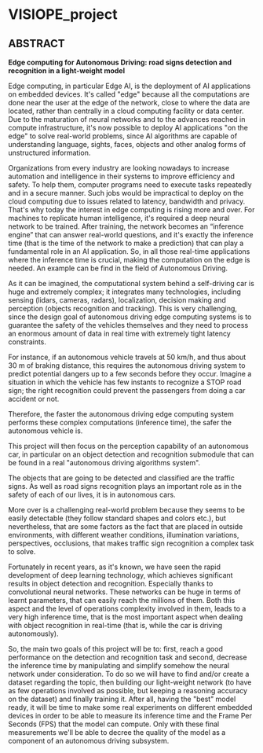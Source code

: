 # VISIOPE_project



## ABSTRACT

**Edge computing for Autonomous Driving: road signs detection and recognition in a light-weight model**

Edge computing, in particular Edge AI, is the deployment of AI applications on embedded devices. It's called "edge" because all the computations are done near the user at the edge of the network, close to where the data are located, rather than centrally in a cloud computing facility or data center. Due to the maturation of neural networks and to the advances reached in compute infrastructure, it's now possible to deploy AI applications "on the edge" to solve real-world problems, since AI algorithms are capable of understanding language, sights, faces, objects and other analog forms of unstructured information. 

Organizations from every industry are looking nowadays to increase automation and intelligence in their systems to improve efficiency and safety. To help them, computer programs need to execute tasks repeatedly and in a secure manner. Such jobs would be impractical to deploy on the cloud computing due to issues related to latency, bandwidth and privacy. That's why today the interest in edge computing is rising more and over. For machines to replicate human intelligence, it's required a deep neural network to be trained. After training, the network becomes an “inference engine” that can answer real-world questions, and it's exactly the inference time (that is the time of the network to make a prediction) that can play a fundamental role in an AI application. So, in all those real-time applications where the inference time is crucial, making the computation on the edge is needed. An example can be find in the field of Autonomous Driving.

As it can be imagined, the computational system behind a self-driving car is huge and extremely complex; it integrates many technologies, including sensing (lidars, cameras, radars), localization, decision making 
and perception (objects recognition and tracking). This is very challenging, since the design goal of autonomous driving edge computing systems is to guarantee the safety of the vehicles themselves and they need to process an enormous amount of data in real time with extremely tight latency constraints. 

For instance, if an autonomous vehicle travels at 50 km/h, and thus about 30 m of braking distance, this requires the autonomous driving system to predict potential dangers up to a few seconds before they occur.
Imagine a situation in which the vehicle has few instants to recognize a STOP road sign; the right recognition could prevent the passengers from doing a car accident or not.

Therefore, the faster the autonomous driving edge computing system performs these complex computations (inference time), the safer the autonomous vehicle is.

This project will then focus on the perception capability of an autonomous car, in particular on an object detection and recognition submodule that can be found in a real "autonomous driving algorithms system".

The objects that are going to be detected and classified are the traffic signs. As well as road signs recognition plays an important role as in the safety of each of our lives, it is in autonomous cars. 

More over is a challenging real-world problem because they seems to be easily detectable (they follow standard shapes and colors etc.), but nevertheless, that are some factors as the fact that are placed in outside environments, with different weather conditions, illumination variations, perspectives, occlusions, that makes traffic sign recognition a complex task to solve.

Fortunately in recent years, as it's known, we have seen the rapid development of deep learning technology, which achieves significant results in object detection and recognition. Especially thanks to convolutional neural networks. These networks can be huge in terms of learnt parameters, that can easily reach the millions of them. Both this aspect and the level of operations complexity involved in them, leads to a very high inference time, that is the most important aspect when dealing with object recognition in real-time (that is, while the car is driving autonomously). 

So, the main two goals of this project will be to: first, reach a good performance on the detection and recognition task and second, decrease the inference time by manipulating and simplify somehow the  neural network under consideration. To do so we will have to find and/or create a dataset regarding the topic, then building our light-weight network (to have as few operations involved as possible, but keeping a reasoning accuracy on the dataset) and finally training it. After all, having the "best" model ready, it will be time to make some real experiments on different embedded devices in order to be able to measure its inference time and the Frame Per Seconds (FPS) that the model can compute. Only with these final measurements we'll be able to decree the quality of the model as a component of an autonomous driving subsystem.

